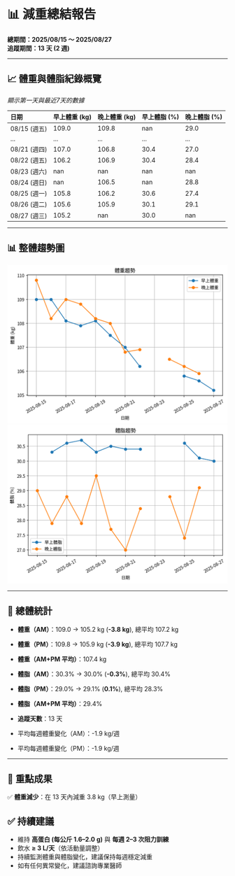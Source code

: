 # 📊 減重總結報告

**總期間：2025/08/15 ～ 2025/08/27**  
**追蹤期間：13 天 (2 週)**  

---

## 📈 體重與體脂紀錄概覽

*顯示第一天與最近7天的數據*

| 日期         | 早上體重 (kg)   | 晚上體重 (kg)   | 早上體脂 (%)   | 晚上體脂 (%)   |
|:-------------|:----------------|:----------------|:---------------|:---------------|
| 08/15 (週五) | 109.0           | 109.8           | nan            | 29.0           |
| ...          | ...             | ...             | ...            | ...            |
| 08/21 (週四) | 107.0           | 106.8           | 30.4           | 27.0           |
| 08/22 (週五) | 106.2           | 106.9           | 30.4           | 28.4           |
| 08/23 (週六) | nan             | nan             | nan            | nan            |
| 08/24 (週日) | nan             | 106.5           | nan            | 28.8           |
| 08/25 (週一) | 105.8           | 106.2           | 30.6           | 27.4           |
| 08/26 (週二) | 105.6           | 105.9           | 30.1           | 29.1           |
| 08/27 (週三) | 105.2           | nan             | 30.0           | nan            |

---

## 📊 整體趨勢圖

![體重趨勢](summary_weight_trend.png)
![體脂率趨勢](summary_bodyfat_trend.png)

---

## 📌 總體統計

- **體重（AM）**：109.0 → 105.2 kg  (**-3.8 kg**), 總平均 107.2 kg  
- **體重（PM）**：109.8 → 105.9 kg  (**-3.9 kg**), 總平均 107.7 kg  
- **體重（AM+PM 平均）**：107.4 kg  

- **體脂（AM）**：30.3% → 30.0%  (**-0.3%**), 總平均 30.4%  
- **體脂（PM）**：29.0% → 29.1%  (**0.1%**), 總平均 28.3%  
- **體脂（AM+PM 平均）**：29.4%  

- **追蹤天數**：13 天  
- 平均每週體重變化（AM）：-1.9 kg/週  
- 平均每週體重變化（PM）：-1.9 kg/週

---

## 🎯 重點成果

✅ **體重減少**：在 13 天內減重 3.8 kg（早上測量）  

## ✅ 持續建議
- 維持 **高蛋白 (每公斤 1.6–2.0 g)** 與 **每週 2–3 次阻力訓練**  
- 飲水 **≥ 3 L/天**（依活動量調整）  
- 持續監測體重與體脂變化，建議保持每週穩定減重  
- 如有任何異常變化，建議諮詢專業醫師  
